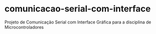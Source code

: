 # comunicacao-serial-com-interface
Projeto de Comunicação Serial com Interface Gráfica para a disciplina de Microcontroladores
